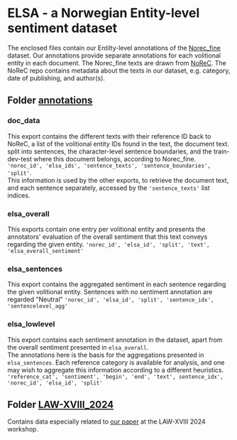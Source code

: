 # ELSA - a Norwegian Entity-level sentiment dataset

The enclosed files contain our Entilty-level annotations of the [Norec_fine](https://github.com/ltgoslo/norec_fine) dataset. Our annotations provide separate annotations for each volitional entity in each document. The Norec_fine texts are drawn from [NoReC](https://github.com/ltgoslo/norec). The NoReC repo contains metadata about the texts in our dataset, e.g. category, date of publishing, and author(s).

## Folder [annotations](annotations)
### doc_data
This export contains the different texts with their reference ID back to NoReC, a list of the volitional entity IDs found in the text, the document text. split into sentences, the character-level sentence boundaries, and the train-dev-test where this document belongs, according to Norec_fine. `'norec_id', 'elsa_ids', 'sentence_texts', 'sentence_boundaries', 'split'`.  
This information is used by the other exports, to retrieve the document text, and each sentence separately, accessed by the `'sentence_texts'` list indices.

### elsa_overall
This exports contain one entry per volitional entity and presents the annotators' evaluation of the overall sentiment that this text conveys regarding the given entity. `'norec_id', 'elsa_id', 'split', 'text', 'elsa_overall_sentiment'`

### elsa_sentences
This export contains the aggregated sentiment in each sentence regarding the given volitional entity. Sentences with no sentiment annotation are regarded "Neutral" `'norec_id', 'elsa_id', 'split', 'sentence_idx', 'sentencelevel_agg'`

### elsa_lowlevel
This export contains each sentiment annotation in the dataset, apart from the overall sentiment presented in `elsa_overall`.  
The annotations here is the basis for the aggregations presented in `elsa_sentences`. Each reference category is available for analysis, and one may wish to aggregate this information according to a different heuristics.  
 `'reference_cat', 'sentiment', 'begin', 'end', 'text', sentence_idx', 'norec_id', 'elsa_id', 'split'`

## Folder [LAW-XVIII_2024](LAW-XVIII_2024)
Contains data especially related to [our paper](LAW-XVIII_2024/EACL_LAW.pdf) at the LAW-XVIII 2024 workshop.
